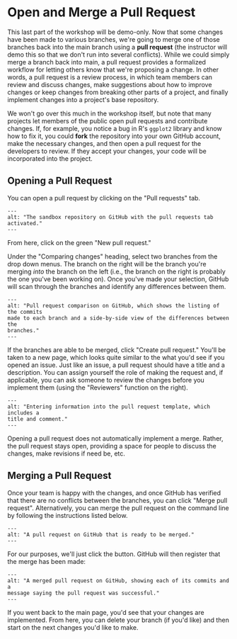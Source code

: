 Open and Merge a Pull Request
=============================

This last part of the workshop will be demo-only. Now that some changes have
been made to various branches, we're going to merge one of those branches back
into the main branch using a **pull request** (the instructor will demo this so
that we don't run into several conflicts). While we could simply merge a branch
back into main, a pull request provides a formalized workflow for letting
others know that we're proposing a change. In other words, a pull request is a
review process, in which team members can review and discuss changes, make
suggestions about how to improve changes or keep changes from breaking other
parts of a project, and finally implement changes into a project's base
repository.

We won't go over this much in the workshop itself, but note that many projects
let members of the public open pull requests and contribute changes. If, for
example, you notice a bug in R's `ggplot2` library and know how to fix it, you
could **fork** the repository into your own GitHub account, make the necessary
changes, and then open a pull request for the developers to review. If they
accept your changes, your code will be incorporated into the project.

Opening a Pull Request
----------------------

You can open a pull request by clicking on the "Pull requests" tab.

```{figure} ../img/github_pull_requests.png
---
alt: "The sandbox repository on GitHub with the pull requests tab activated."
---
```

From here, click on the green "New pull request."

Under the "Comparing changes" heading, select two branches from the drop down
menus. The branch on the right will be the branch you're merging _into_ the
branch on the left (i.e., the branch on the right is probably the one you've
been working on). Once you've made your selection, GitHub will scan through the
branches and identify any differences between them.

```{figure} ../img/github_compare_changes.png
---
alt: "Pull request comparison on GitHub, which shows the listing of the commits
made to each branch and a side-by-side view of the differences between the
branches."
---
```

If the branches are able to be merged, click "Create pull request." You'll be
taken to a new page, which looks quite similar to the what you'd see if you
opened an issue. Just like an issue, a pull request should have a title and a
description. You can assign yourself the role of making the request and, if
applicable, you can ask someone to review the changes before you implement them
(using the "Reviewers" function on the right).

```{figure} ../img/github_write_a_pull_request.png
---
alt: "Entering information into the pull request template, which includes a
title and comment."
---
```

Opening a pull request does not automatically implement a merge. Rather, the
pull request stays open, providing a space for people to discuss the changes,
make revisions if need be, etc.

Merging a Pull Request
----------------------

Once your team is happy with the changes, and once GitHub has verified that
there are no conflicts between the branches, you can click "Merge pull
request". Alternatively, you can merge the pull request on the command line by
following the instructions listed below.

```{figure} ../img/github_no_conflicts.png
---
alt: "A pull request on GitHub that is ready to be merged."
---
```

For our purposes, we'll just click the button. GitHub will then register that
the merge has been made:

```{figure} ../img/github_successful_pull_merge.png
---
alt: "A merged pull request on GitHub, showing each of its commits and a
message saying the pull request was successful."
---
```

If you went back to the main page, you'd see that your changes are implemented.
From here, you can delete your branch (if you'd like) and then start on the
next changes you'd like to make.
